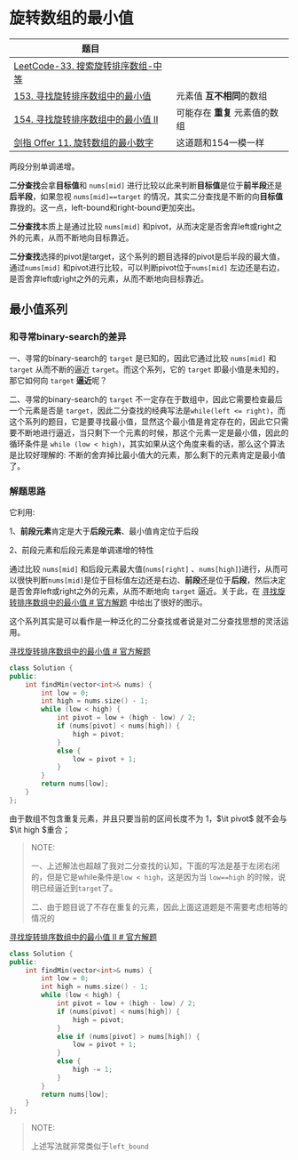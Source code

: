 # 旋转数组的最小值



| 题目                                                         |                                |
| ------------------------------------------------------------ | ------------------------------ |
|[LeetCode-33. 搜索旋转排序数组-中等](https://leetcode.cn/problems/search-in-rotated-sorted-array/)||
| [153. 寻找旋转排序数组中的最小值](https://leetcode.cn/problems/find-minimum-in-rotated-sorted-array/) | 元素值 **互不相同**的数组      |
| [154. 寻找旋转排序数组中的最小值 II](https://leetcode.cn/problems/find-minimum-in-rotated-sorted-array-ii/) | 可能存在 **重复** 元素值的数组 |
| [剑指 Offer 11. 旋转数组的最小数字](https://leetcode.cn/problems/xuan-zhuan-shu-zu-de-zui-xiao-shu-zi-lcof/) | 这道题和154一模一样            |

两段分别单调递增。

**二分查找**会拿**目标值**和 `nums[mid]` 进行比较以此来判断**目标值**是位于**前半段**还是**后半段**，如果忽视 `nums[mid]==target` 的情况，其实二分查找是不断的向**目标值**靠拢的。这一点，left-bound和right-bound更加突出。

**二分查找**本质上是通过比较 `nums[mid]` 和pivot，从而决定是否舍弃left或right之外的元素，从而不断地向目标靠近。

**二分查找**选择的pivot是target，这个系列的题目选择的pivot是后半段的最大值，通过`nums[mid]` 和pivot进行比较，可以判断pivot位于`nums[mid]` 左边还是右边，是否舍弃left或right之外的元素，从而不断地向目标靠近。



## 最小值系列

### 和寻常binary-search的差异

一、寻常的binary-search的 `target` 是已知的，因此它通过比较 `nums[mid]` 和 `target` 从而不断的逼近 `target`。而这个系列，它的 `target` 即最小值是未知的，那它如何向 `target` **逼近**呢？

二、寻常的binary-search的 `target` 不一定存在于数组中，因此它需要检查最后一个元素是否是 `target`，因此二分查找的经典写法是`while(left <= right)`，而这个系列的题目，它是要寻找最小值，显然这个最小值是肯定存在的，因此它只需要不断地进行逼近，当只剩下一个元素的时候，那这个元素一定是最小值，因此的循环条件是 `while (low < high)`，其实如果从这个角度来看的话，那么这个算法是比较好理解的: 不断的舍弃掉比最小值大的元素，那么剩下的元素肯定是最小值了。



### 解题思路

它利用:

1、**前段元素**肯定是大于**后段元素**、最小值肯定位于后段

2、前段元素和后段元素是单调递增的特性

通过比较 `nums[mid]` 和后段元素最大值(`nums[right]` 、`nums[high]`)进行，从而可以很快判断`nums[mid]`是位于目标值左边还是右边、**前段**还是位于**后段**，然后决定是否舍弃left或right之外的元素，从而不断地向 `target` 逼近。关于此，在 [寻找旋转排序数组中的最小值 # 官方解题](https://leetcode.cn/problems/find-minimum-in-rotated-sorted-array/solution/xun-zhao-xuan-zhuan-pai-xu-shu-zu-zhong-5irwp/) 中给出了很好的图示。

这个系列其实是可以看作是一种泛化的二分查找或者说是对二分查找思想的灵活运用。

[寻找旋转排序数组中的最小值 # 官方解题](https://leetcode.cn/problems/find-minimum-in-rotated-sorted-array/solution/xun-zhao-xuan-zhuan-pai-xu-shu-zu-zhong-5irwp/) 

```c++
class Solution {
public:
    int findMin(vector<int>& nums) {
        int low = 0;
        int high = nums.size() - 1;
        while (low < high) {
            int pivot = low + (high - low) / 2;
            if (nums[pivot] < nums[high]) {
                high = pivot;
            }
            else {
                low = pivot + 1;
            }
        }
        return nums[low];
    }
};
```

由于数组不包含重复元素，并且只要当前的区间长度不为 1，$\it pivot$ 就不会与 $\it high $重合；

> NOTE:
>
> 一、上述解法也超越了我对二分查找的认知，下面的写法是基于左闭右闭的，但是它是while条件是`low < high`，这是因为当 `low==high` 的时候，说明已经逼近到`target`了。
>
> 二、由于题目说了不存在重复的元素，因此上面这道题是不需要考虑相等的情况的



[寻找旋转排序数组中的最小值 II # 官方解题](https://leetcode.cn/problems/find-minimum-in-rotated-sorted-array-ii/solution/xun-zhao-xuan-zhuan-pai-xu-shu-zu-zhong-de-zui--16/)

```c++
class Solution {
public:
    int findMin(vector<int>& nums) {
        int low = 0;
        int high = nums.size() - 1;
        while (low < high) {
            int pivot = low + (high - low) / 2;
            if (nums[pivot] < nums[high]) {
                high = pivot;
            }
            else if (nums[pivot] > nums[high]) {
                low = pivot + 1;
            }
            else {
                high -= 1;
            }
        }
        return nums[low];
    }
};

```

> NOTE:
>
> 上述写法就非常类似于`left_bound`



